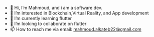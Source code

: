 - 👋 Hi, I’m Mahmoud, and i am a software dev. 
- 👀 I’m interested in Blockchain,Virtual Reality, and App development
- 🌱 I’m currently learning flutter 
- 💞️ I’m looking to collaborate on flutter 
- 📫 How to reach me via email: mahmoud.alkateb22@gmail.com

<!---
hodakl099/hodakl099 is a ✨ special ✨ repository because its `README.md` (this file) appears on your GitHub profile.
You can click the Preview link to take a look at your changes.
--->
